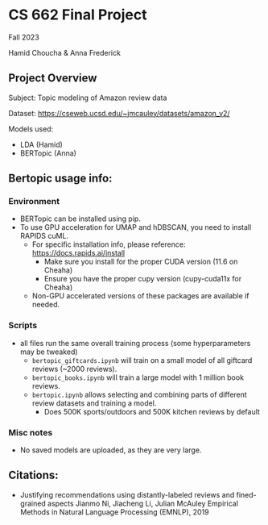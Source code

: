 # CS 662 Final Project

Fall 2023

Hamid Choucha & Anna Frederick

## Project Overview

Subject: Topic modeling of Amazon review data

Dataset: https://cseweb.ucsd.edu/~jmcauley/datasets/amazon_v2/

Models used:

- LDA (Hamid)
- BERTopic (Anna)

## Bertopic usage info:

### Environment

- BERTopic can be installed using pip.
- To use GPU acceleration for UMAP and hDBSCAN, you need to install RAPIDS cuML.
  - For specific installation info, please reference: https://docs.rapids.ai/install
    - Make sure you install for the proper CUDA version (11.6 on Cheaha)
    - Ensure you have the proper cupy version (cupy-cuda11x for Cheaha)
  - Non-GPU accelerated versions of these packages are available if needed.

### Scripts

- all files run the same overall training process (some hyperparameters may be tweaked)
  - `bertopic_giftcards.ipynb` will train on a small model of all giftcard reviews (~2000 reviews).
  - `bertopic_books.ipynb` will train a large model with 1 million book reviews.
  - `bertopic.ipynb` allows selecting and combining parts of different review datasets and training a model.
    - Does 500K sports/outdoors and 500K kitchen reviews by default


### Misc notes

- No saved models are uploaded, as they are very large.

## Citations:

- Justifying recommendations using distantly-labeled reviews and fined-grained aspects
  Jianmo Ni, Jiacheng Li, Julian McAuley
  Empirical Methods in Natural Language Processing (EMNLP), 2019
